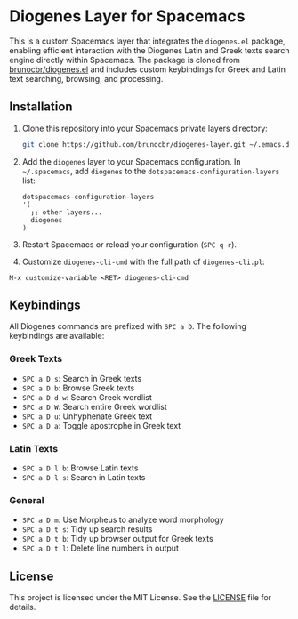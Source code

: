 # Diogenes Layer for Spacemacs

This is a custom Spacemacs layer that integrates the `diogenes.el` package, enabling efficient interaction with the Diogenes Latin and Greek texts search engine directly within Spacemacs. The package is cloned from [brunocbr/diogenes.el](https://github.com/brunocbr/diogenes.el) and includes custom keybindings for Greek and Latin text searching, browsing, and processing.

## Installation

1. Clone this repository into your Spacemacs private layers directory:

   ```bash
   git clone https://github.com/brunocbr/diogenes-layer.git ~/.emacs.d/private/diogenes
   ```

2. Add the `diogenes` layer to your Spacemacs configuration. In `~/.spacemacs`, add `diogenes` to the `dotspacemacs-configuration-layers` list:

   ```elisp
   dotspacemacs-configuration-layers
   '(
     ;; other layers...
     diogenes
   )
   ```

3. Restart Spacemacs or reload your configuration (`SPC q r`).

4. Customize `diogenes-cli-cmd` with the full path of `diogenes-cli.pl`:

  ```
  M-x customize-variable <RET> diogenes-cli-cmd
  ```

## Keybindings

All Diogenes commands are prefixed with `SPC a D`. The following keybindings are available:

### Greek Texts
- `SPC a D s`: Search in Greek texts
- `SPC a D b`: Browse Greek texts
- `SPC a D d w`: Search Greek wordlist
- `SPC a D W`: Search entire Greek wordlist
- `SPC a D u`: Unhyphenate Greek text
- `SPC a D a`: Toggle apostrophe in Greek text

### Latin Texts
- `SPC a D l b`: Browse Latin texts
- `SPC a D l s`: Search in Latin texts

### General
- `SPC a D m`: Use Morpheus to analyze word morphology
- `SPC a D t s`: Tidy up search results
- `SPC a D t b`: Tidy up browser output for Greek texts
- `SPC a D t l`: Delete line numbers in output

## License

This project is licensed under the MIT License. See the [LICENSE](LICENSE) file for details.

